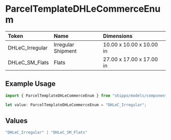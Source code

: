# ParcelTemplateDHLeCommerceEnum

|Token | Name | Dimensions|
|:---|:---|:---|
| DHLeC_Irregular | Irregular Shipment | 10.00 x 10.00 x 10.00 in|
| DHLeC_SM_Flats | Flats | 27.00 x 17.00 x 17.00 in|


## Example Usage

```typescript
import { ParcelTemplateDHLeCommerceEnum } from "shippo/models/components";

let value: ParcelTemplateDHLeCommerceEnum = "DHLeC_Irregular";
```

## Values

```typescript
"DHLeC_Irregular" | "DHLeC_SM_Flats"
```